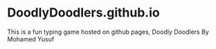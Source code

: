 # DoodlyDoodlers.github.io
This is a fun typing game hosted on github pages, Doodly Doodlers By Mohamed Yusuf
